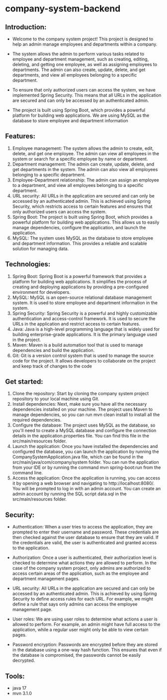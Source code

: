 # company-system-backend
## Introduction:
- Welcome to the company system project! This project is designed to help an admin manage employees and departments within a company.
- The system allows the admin to perform various tasks related to employee and department management, such as creating, editing, deleting, and getting one employee, as well as assigning employees to departments. The admin can also create, update, delete, and get departments, and view all employees belonging to a specific department.
- To ensure that only authorized users can access the system, we have implemented Spring Security. This means that all URLs in the application are secured and can only be accessed by an authenticated admin.

- The project is built using Spring Boot, which provides a powerful platform for building web applications. We are using MySQL as the database to store employee and department information

## Features: 
1. Employee management: The system allows the admin to create, edit, delete, and get one employee. The admin can view all employees in the system or search for a specific employee by name or department. 
2. Department management: The admin can create, update, delete, and get departments in the system. The admin can also view all employees belonging to a specific department.
3. Employee-Department relationship: The admin can assign an employee to a department, and view all employees belonging to a specific department.
4. URL security: All URLs in the application are secured and can only be accessed by an authenticated admin. This is achieved using Spring Security, which restricts access to certain features and ensures that only authorized users can access the system.
5. Spring Boot: The project is built using Spring Boot, which provides a powerful platform for building web applications. This allows us to easily manage dependencies, configure the application, and launch the application.
6. MySQL: The system uses MySQL as the database to store employee and department information. This provides a reliable and scalable solution for managing data.

## Technologies:
1. Spring Boot: Spring Boot is a powerful framework that provides a platform for building web applications. It simplifies the process of creating and deploying applications by providing a pre-configured environment for developers.
2. MySQL: MySQL is an open-source relational database management system. It is used to store employee and department information in the system.
3. Spring Security: Spring Security is a powerful and highly customizable authentication and access-control framework. It is used to secure the URLs in the application and restrict access to certain features.
4. Java: Java is a high-level programming language that is widely used for building enterprise-grade applications. It is the primary language used in the project.
5. Maven: Maven is a build automation tool that is used to manage dependencies and build the application.
6. Git: Git is a version control system that is used to manage the source code for the project. It allows developers to collaborate on the project and keep track of changes to the code

## Get started:
1. Clone the repository: Start by cloning the company system project repository to your local machine using Git.
2. Install dependencies: Next, make sure you have all the necessary dependencies installed on your machine. The project uses Maven to manage dependencies, so you can run mvn clean install to install all the required dependencies.
3. Configure the database: The project uses MySQL as the database, so you'll need to create a MySQL database and configure the connection details in the application.properties file. You can find this file in the src/main/resources folder.
4. Launch the application: Once you have installed the dependencies and configured the database, you can launch the application by running the CompanySystemApplication.java file, which can be found in the src/main/java/com/company/system folder. You can run the application from your IDE or by running the command mvn spring-boot:run from the command line.
5. Access the application: Once the application is running, you can access it by opening a web browser and navigating to http://localhost:8080/. You will be prompted to log in with an admin account. You can create an admin account by running the SQL script data.sql in the src/main/resources folder.

## Security:
- Authentication: When a user tries to access the application, they are prompted to enter their username and password. These credentials are then checked against the user database to ensure that they are valid. If the credentials are valid, the user is authenticated and granted access to the application.

- Authorization: Once a user is authenticated, their authorization level is checked to determine what actions they are allowed to perform. In the case of the company system project, only admins are authorized to access certain areas of the application, such as the employee and department management pages.

- URL security: All URLs in the application are secured and can only be accessed by an authenticated admin. This is achieved by using Spring Security to define access rules for each URL. For example, we might define a rule that says only admins can access the employee management page.

- User roles: We are using user roles to determine what actions a user is allowed to perform. For example, an admin might have full access to the application, while a regular user might only be able to view certain pages.

- Password encryption: Passwords are encrypted before they are stored in the database using a one-way hash function. This ensures that even if the database is compromised, the passwords cannot be easily decrypted.

## Tools:
- java 17
- mvn 3.1.0
